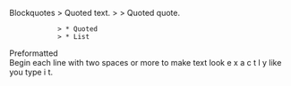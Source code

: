 Blockquotes	
                > Quoted text.
                > > Quoted quote.

                > * Quoted 
                > * List

Preformatted	
                Begin each line with 
                two spaces or more to 
                make text look
                e x a c t l y 
                like  you  type i
                t.
